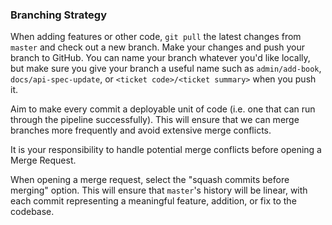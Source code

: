 ### Branching Strategy

When adding features or other code, `git pull` the latest changes from `master` and check out a new branch. Make your changes and push your branch to GitHub. You can name your branch whatever you'd like locally, but make sure you give your branch a useful name such as `admin/add-book`, `docs/api-spec-update`, or `<ticket code>/<ticket summary>` when you push it.

Aim to make every commit a deployable unit of code (i.e. one that can run through the pipeline successfully). This will ensure that we can merge branches more frequently and avoid extensive merge conflicts.

It is your responsibility to handle potential merge conflicts before opening a Merge Request. 

When opening a merge request, select the "squash commits before merging" option. This will ensure that `master`'s history will be linear, with each commit representing a meaningful feature, addition, or fix to the codebase.
